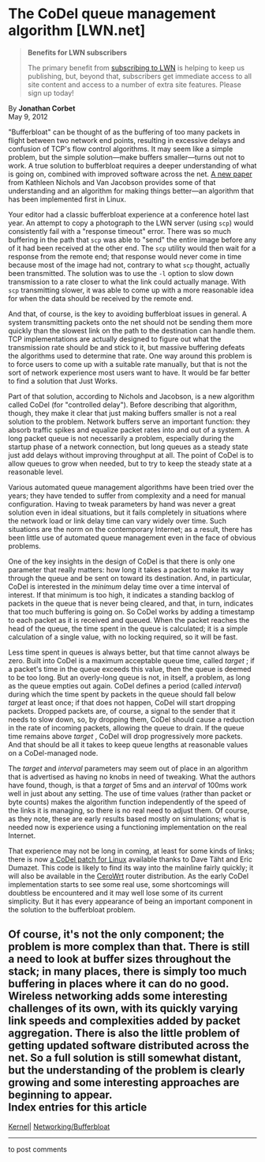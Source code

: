 # The CoDel queue management algorithm [LWN.net]

> **Benefits for LWN subscribers**
> 
> The primary benefit from [subscribing to LWN](/Promo/nst-nag5/subscribe) is helping to keep us publishing, but, beyond that, subscribers get immediate access to all site content and access to a number of extra site features. Please sign up today! 

By **Jonathan Corbet**  
May 9, 2012 

"Bufferbloat" can be thought of as the buffering of too many packets in flight between two network end points, resulting in excessive delays and confusion of TCP's flow control algorithms. It may seem like a simple problem, but the simple solution—make buffers smaller—turns out not to work. A true solution to bufferbloat requires a deeper understanding of what is going on, combined with improved software across the net. [A new paper](http://queue.acm.org/detail.cfm?id=2209336) from Kathleen Nichols and Van Jacobson provides some of that understanding and an algorithm for making things better—an algorithm that has been implemented first in Linux. 

Your editor had a classic bufferbloat experience at a conference hotel last year. An attempt to copy a photograph to the LWN server (using `scp`) would consistently fail with a "response timeout" error. There was so much buffering in the path that `scp` was able to "send" the entire image before any of it had been received at the other end. The `scp` utility would then wait for a response from the remote end; that response would never come in time because most of the image had not, contrary to what `scp` thought, actually been transmitted. The solution was to use the `-l` option to slow down transmission to a rate closer to what the link could actually manage. With `scp` transmitting slower, it was able to come up with a more reasonable idea for when the data should be received by the remote end. 

And that, of course, is the key to avoiding bufferbloat issues in general. A system transmitting packets onto the net should not be sending them more quickly than the slowest link on the path to the destination can handle them. TCP implementations are actually designed to figure out what the transmission rate should be and stick to it, but massive buffering defeats the algorithms used to determine that rate. One way around this problem is to force users to come up with a suitable rate manually, but that is not the sort of network experience most users want to have. It would be far better to find a solution that Just Works. 

Part of that solution, according to Nichols and Jacobson, is a new algorithm called CoDel (for "controlled delay"). Before describing that algorithm, though, they make it clear that just making buffers smaller is not a real solution to the problem. Network buffers serve an important function: they absorb traffic spikes and equalize packet rates into and out of a system. A long packet queue is not necessarily a problem, especially during the startup phase of a network connection, but long queues as a steady state just add delays without improving throughput at all. The point of CoDel is to allow queues to grow when needed, but to try to keep the steady state at a reasonable level. 

Various automated queue management algorithms have been tried over the years; they have tended to suffer from complexity and a need for manual configuration. Having to tweak parameters by hand was never a great solution even in ideal situations, but it fails completely in situations where the network load or link delay time can vary widely over time. Such situations are the norm on the contemporary Internet; as a result, there has been little use of automated queue management even in the face of obvious problems. 

One of the key insights in the design of CoDel is that there is only one parameter that really matters: how long it takes a packet to make its way through the queue and be sent on toward its destination. And, in particular, CoDel is interested in the _minimum_ delay time over a time interval of interest. If that minimum is too high, it indicates a standing backlog of packets in the queue that is never being cleared, and that, in turn, indicates that too much buffering is going on. So CoDel works by adding a timestamp to each packet as it is received and queued. When the packet reaches the head of the queue, the time spent in the queue is calculated; it is a simple calculation of a single value, with no locking required, so it will be fast. 

Less time spent in queues is always better, but that time cannot always be zero. Built into CoDel is a maximum acceptable queue time, called _target_ ; if a packet's time in the queue exceeds this value, then the queue is deemed to be too long. But an overly-long queue is not, in itself, a problem, as long as the queue empties out again. CoDel defines a period (called _interval_) during which the time spent by packets in the queue should fall below _target_ at least once; if that does not happen, CoDel will start dropping packets. Dropped packets are, of course, a signal to the sender that it needs to slow down, so, by dropping them, CoDel should cause a reduction in the rate of incoming packets, allowing the queue to drain. If the queue time remains above _target_ , CoDel will drop progressively more packets. And that should be all it takes to keep queue lengths at reasonable values on a CoDel-managed node. 

The _target_ and _interval_ parameters may seem out of place in an algorithm that is advertised as having no knobs in need of tweaking. What the authors have found, though, is that a _target_ of 5ms and an _interval_ of 100ms work well in just about any setting. The use of time values (rather than packet or byte counts) makes the algorithm function independently of the speed of the links it is managing, so there is no real need to adjust them. Of course, as they note, these are early results based mostly on simulations; what is needed now is experience using a functioning implementation on the real Internet. 

That experience may not be long in coming, at least for some kinds of links; there is now [a CoDel patch for Linux](/Articles/496502/) available thanks to Dave Täht and Eric Dumazet. This code is likely to find its way into the mainline fairly quickly; it will also be available in the [CeroWrt](http://www.bufferbloat.net/projects/cerowrt) router distribution. As the early CoDel implementation starts to see some real use, some shortcomings will doubtless be encountered and it may well lose some of its current simplicity. But it has every appearance of being an important component in the solution to the bufferbloat problem. 

Of course, it's not the only component; the problem is more complex than that. There is still a need to look at buffer sizes throughout the stack; in many places, there is simply too much buffering in places where it can do no good. Wireless networking adds some interesting challenges of its own, with its quickly varying link speeds and complexities added by packet aggregation. There is also the little problem of getting updated software distributed across the net. So a full solution is still somewhat distant, but the understanding of the problem is clearly growing and some interesting approaches are beginning to appear.  
Index entries for this article  
---  
[Kernel](/Kernel/Index)| [Networking/Bufferbloat](/Kernel/Index#Networking-Bufferbloat)  
  


* * *

to post comments 
